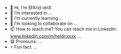 - 👋 Hi, I’m @Xrid-driX
- 👀 I’m interested in ...
- 🌱 I’m currently learning ...
- 💞️ I’m looking to collaborate on ...
- 📫 How to reach me? You can reach me in LinkedIn: www.linkedin.com/in/heldrixxxx ...
- 😄 Pronouns: ...
- ⚡ Fun fact: ...

<!---
Xrid-driX/Xrid-driX is a ✨ special ✨ repository because its `README.md` (this file) appears on your GitHub profile.
You can click the Preview link to take a look at your changes.
--->
